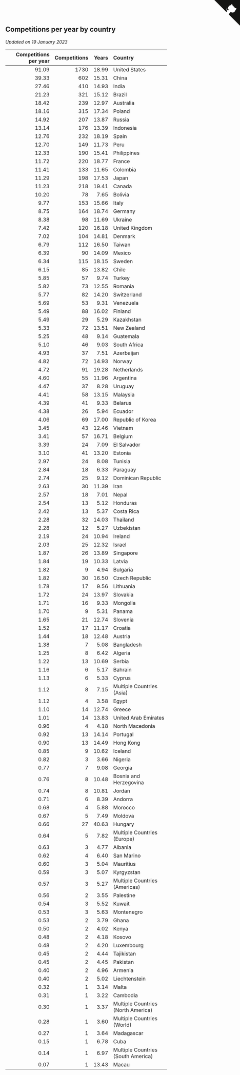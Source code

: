## Competitions per year by country

*Updated on 19 January 2023*

| Competitions per year | Competitions | Years | Country |
| ---: | ---: | ---: | :--- |
| 91.09 | 1730 | 18.99 | United States |
| 39.33 | 602 | 15.31 | China |
| 27.46 | 410 | 14.93 | India |
| 21.23 | 321 | 15.12 | Brazil |
| 18.42 | 239 | 12.97 | Australia |
| 18.16 | 315 | 17.34 | Poland |
| 14.92 | 207 | 13.87 | Russia |
| 13.14 | 176 | 13.39 | Indonesia |
| 12.76 | 232 | 18.19 | Spain |
| 12.70 | 149 | 11.73 | Peru |
| 12.33 | 190 | 15.41 | Philippines |
| 11.72 | 220 | 18.77 | France |
| 11.41 | 133 | 11.65 | Colombia |
| 11.29 | 198 | 17.53 | Japan |
| 11.23 | 218 | 19.41 | Canada |
| 10.20 | 78 | 7.65 | Bolivia |
| 9.77 | 153 | 15.66 | Italy |
| 8.75 | 164 | 18.74 | Germany |
| 8.38 | 98 | 11.69 | Ukraine |
| 7.42 | 120 | 16.18 | United Kingdom |
| 7.02 | 104 | 14.81 | Denmark |
| 6.79 | 112 | 16.50 | Taiwan |
| 6.39 | 90 | 14.09 | Mexico |
| 6.34 | 115 | 18.15 | Sweden |
| 6.15 | 85 | 13.82 | Chile |
| 5.85 | 57 | 9.74 | Turkey |
| 5.82 | 73 | 12.55 | Romania |
| 5.77 | 82 | 14.20 | Switzerland |
| 5.69 | 53 | 9.31 | Venezuela |
| 5.49 | 88 | 16.02 | Finland |
| 5.49 | 29 | 5.29 | Kazakhstan |
| 5.33 | 72 | 13.51 | New Zealand |
| 5.25 | 48 | 9.14 | Guatemala |
| 5.10 | 46 | 9.03 | South Africa |
| 4.93 | 37 | 7.51 | Azerbaijan |
| 4.82 | 72 | 14.93 | Norway |
| 4.72 | 91 | 19.28 | Netherlands |
| 4.60 | 55 | 11.96 | Argentina |
| 4.47 | 37 | 8.28 | Uruguay |
| 4.41 | 58 | 13.15 | Malaysia |
| 4.39 | 41 | 9.33 | Belarus |
| 4.38 | 26 | 5.94 | Ecuador |
| 4.06 | 69 | 17.00 | Republic of Korea |
| 3.45 | 43 | 12.46 | Vietnam |
| 3.41 | 57 | 16.71 | Belgium |
| 3.39 | 24 | 7.09 | El Salvador |
| 3.10 | 41 | 13.20 | Estonia |
| 2.97 | 24 | 8.08 | Tunisia |
| 2.84 | 18 | 6.33 | Paraguay |
| 2.74 | 25 | 9.12 | Dominican Republic |
| 2.63 | 30 | 11.39 | Iran |
| 2.57 | 18 | 7.01 | Nepal |
| 2.54 | 13 | 5.12 | Honduras |
| 2.42 | 13 | 5.37 | Costa Rica |
| 2.28 | 32 | 14.03 | Thailand |
| 2.28 | 12 | 5.27 | Uzbekistan |
| 2.19 | 24 | 10.94 | Ireland |
| 2.03 | 25 | 12.32 | Israel |
| 1.87 | 26 | 13.89 | Singapore |
| 1.84 | 19 | 10.33 | Latvia |
| 1.82 | 9 | 4.94 | Bulgaria |
| 1.82 | 30 | 16.50 | Czech Republic |
| 1.78 | 17 | 9.56 | Lithuania |
| 1.72 | 24 | 13.97 | Slovakia |
| 1.71 | 16 | 9.33 | Mongolia |
| 1.70 | 9 | 5.31 | Panama |
| 1.65 | 21 | 12.74 | Slovenia |
| 1.52 | 17 | 11.17 | Croatia |
| 1.44 | 18 | 12.48 | Austria |
| 1.38 | 7 | 5.08 | Bangladesh |
| 1.25 | 8 | 6.42 | Algeria |
| 1.22 | 13 | 10.69 | Serbia |
| 1.16 | 6 | 5.17 | Bahrain |
| 1.13 | 6 | 5.33 | Cyprus |
| 1.12 | 8 | 7.15 | Multiple Countries (Asia) |
| 1.12 | 4 | 3.58 | Egypt |
| 1.10 | 14 | 12.74 | Greece |
| 1.01 | 14 | 13.83 | United Arab Emirates |
| 0.96 | 4 | 4.18 | North Macedonia |
| 0.92 | 13 | 14.14 | Portugal |
| 0.90 | 13 | 14.49 | Hong Kong |
| 0.85 | 9 | 10.62 | Iceland |
| 0.82 | 3 | 3.66 | Nigeria |
| 0.77 | 7 | 9.08 | Georgia |
| 0.76 | 8 | 10.48 | Bosnia and Herzegovina |
| 0.74 | 8 | 10.81 | Jordan |
| 0.71 | 6 | 8.39 | Andorra |
| 0.68 | 4 | 5.88 | Morocco |
| 0.67 | 5 | 7.49 | Moldova |
| 0.66 | 27 | 40.63 | Hungary |
| 0.64 | 5 | 7.82 | Multiple Countries (Europe) |
| 0.63 | 3 | 4.77 | Albania |
| 0.62 | 4 | 6.40 | San Marino |
| 0.60 | 3 | 5.04 | Mauritius |
| 0.59 | 3 | 5.07 | Kyrgyzstan |
| 0.57 | 3 | 5.27 | Multiple Countries (Americas) |
| 0.56 | 2 | 3.55 | Palestine |
| 0.54 | 3 | 5.52 | Kuwait |
| 0.53 | 3 | 5.63 | Montenegro |
| 0.53 | 2 | 3.79 | Ghana |
| 0.50 | 2 | 4.02 | Kenya |
| 0.48 | 2 | 4.18 | Kosovo |
| 0.48 | 2 | 4.20 | Luxembourg |
| 0.45 | 2 | 4.44 | Tajikistan |
| 0.45 | 2 | 4.45 | Pakistan |
| 0.40 | 2 | 4.96 | Armenia |
| 0.40 | 2 | 5.02 | Liechtenstein |
| 0.32 | 1 | 3.14 | Malta |
| 0.31 | 1 | 3.22 | Cambodia |
| 0.30 | 1 | 3.37 | Multiple Countries (North America) |
| 0.28 | 1 | 3.60 | Multiple Countries (World) |
| 0.27 | 1 | 3.64 | Madagascar |
| 0.15 | 1 | 6.78 | Cuba |
| 0.14 | 1 | 6.97 | Multiple Countries (South America) |
| 0.07 | 1 | 13.43 | Macau |


<a href="https://github.com/jonatanklosko/wca_statistics" class="github-corner" aria-label="View source on Github"><svg width="80" height="80" viewBox="0 0 250 250" style="fill:#151513; color:#fff; position: absolute; top: 0; border: 0; right: 0;" aria-hidden="true"><path d="M0,0 L115,115 L130,115 L142,142 L250,250 L250,0 Z"></path><path d="M128.3,109.0 C113.8,99.7 119.0,89.6 119.0,89.6 C122.0,82.7 120.5,78.6 120.5,78.6 C119.2,72.0 123.4,76.3 123.4,76.3 C127.3,80.9 125.5,87.3 125.5,87.3 C122.9,97.6 130.6,101.9 134.4,103.2" fill="currentColor" style="transform-origin: 130px 106px;" class="octo-arm"></path><path d="M115.0,115.0 C114.9,115.1 118.7,116.5 119.8,115.4 L133.7,101.6 C136.9,99.2 139.9,98.4 142.2,98.6 C133.8,88.0 127.5,74.4 143.8,58.0 C148.5,53.4 154.0,51.2 159.7,51.0 C160.3,49.4 163.2,43.6 171.4,40.1 C171.4,40.1 176.1,42.5 178.8,56.2 C183.1,58.6 187.2,61.8 190.9,65.4 C194.5,69.0 197.7,73.2 200.1,77.6 C213.8,80.2 216.3,84.9 216.3,84.9 C212.7,93.1 206.9,96.0 205.4,96.6 C205.1,102.4 203.0,107.8 198.3,112.5 C181.9,128.9 168.3,122.5 157.7,114.1 C157.9,116.9 156.7,120.9 152.7,124.9 L141.0,136.5 C139.8,137.7 141.6,141.9 141.8,141.8 Z" fill="currentColor" class="octo-body"></path></svg></a><style>.github-corner:hover .octo-arm{animation:octocat-wave 560ms ease-in-out}@keyframes octocat-wave{0%,100%{transform:rotate(0)}20%,60%{transform:rotate(-25deg)}40%,80%{transform:rotate(10deg)}}@media (max-width:500px){.github-corner:hover .octo-arm{animation:none}.github-corner .octo-arm{animation:octocat-wave 560ms ease-in-out}}</style>

